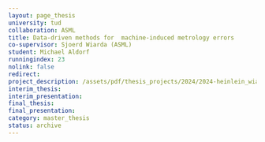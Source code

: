 ```yaml
---
layout: page_thesis
university: tud
collaboration: ASML
title: Data-driven methods for  machine-induced metrology errors
co-supervisor: Sjoerd Wiarda (ASML)
student: Michael Aldorf
runningindex: 23
nolink: false
redirect:
project_description: /assets/pdf/thesis_projects/2024/2024-heinlein_wiarda-data-driven-metrology/project_description.pdf
interim_thesis:
interim_presentation:
final_thesis:
final_presentation:
category: master_thesis
status: archive
---
```

